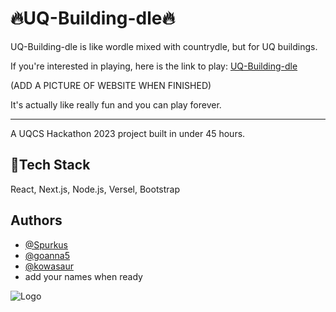 # 🔥UQ-Building-dle🔥

UQ-Building-dle is like wordle mixed with countrydle, but for UQ buildings. 

If you're interested in playing, here is the link to play: [UQ-Building-dle](https://uq-building-dle.vercel.app) 

(ADD A PICTURE OF WEBSITE WHEN FINISHED)

It's actually like really fun and you can play forever.
___
A UQCS Hackathon 2023 project built in under 45 hours.
## 💪Tech Stack

React, Next.js, Node.js, Versel, Bootstrap


## Authors

- [@Spurkus](https://www.github.com/spurkus)
- [@goanna5](https://github.com/goanna5)
- [@kowasaur](https://github.com/kowasaur)
- add your names when ready



![Logo](https://i.imgur.com/4M2sZ0O.png)
